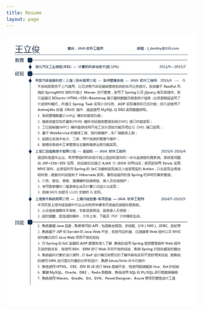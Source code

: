 ```yaml
---
title: Resume
layout: page
---
```

<!-- ![Profile Image]({{ site.url }}/{{ site.picture }}) -->
<p align="center">
	<img src="/assets/images/resume.jpg" />
    <!-- <img src="https://github.com/Faynlee/faynlee.github.io/blob/master/assets/images/resume.jpg" /> -->
</p>
